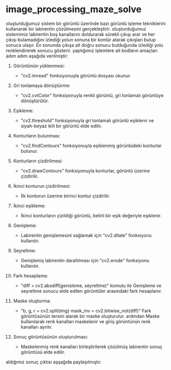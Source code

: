 # image_processing_maze_solve

oluşturduğumuz sistem bir görüntü üzerinde bazı görüntü işleme tekniklerini kullanarak bir labirentin çözülmesini gerçekleştirir. 
oluşturduğumuz sistemimiz labirentin boş kanallarını doldurarak sürekli çıkışı arar ve her çıkışı bulamadığını izlediği yolun sonuna bir kontür atarak çıkışları bulup sonuca ulaşır. En sonunda çıkışa ait doğru sonucu bulduğunda izlediği yolu renklendirerek sonucu gösterir.
yaptığımız işlemlere ait kodların amaçları adım adım aşağıda verilmiştir:

1. Görüntünün yüklenmesi:
   - "cv2.imread" fonksiyonuyla görüntü dosyası okunur.

2. Gri tonlamaya dönüştürme:
   - "cv2.cvtColor" fonksiyonuyla renkli görüntü, gri tonlamalı görüntüye dönüştürülür.

3. Eşikleme:
   - "cv2.threshold" fonksiyonuyla gri tonlamalı görüntü eşiklenir ve siyah-beyaz ikili bir görüntü elde edilir.

4. Konturların bulunması:
   - "cv2.findContours" fonksiyonuyla eşiklenmiş görüntüdeki konturlar bulunur.

5. Konturların çizdirilmesi:
   - "cv2.drawContours" fonksiyonuyla konturlar, görüntü üzerine çizdirilir.

6. İkinci konturun çizdirilmesi:
   - İlk konturun üzerine birinci kontur çizdirilir.

7. İkinci eşikleme:
   - İkinci konturların çizildiği görüntü, belirli bir eşik değeriyle eşiklenir.

8. Genişleme:
   - Labirentin genişlemesini sağlamak için "cv2.dilate" fonksiyonu kullanılır.

9. Seyreltme:
   - Genişlemiş labirentin daraltılması için "cv2.erode" fonksiyonu kullanılır.

10. Fark hesaplama:
    - "diff = cv2.absdiff(genisleme, seyreltme)" 
      komutu ile Genişleme ve seyreltme sonucu elde edilen görüntüler arasındaki fark hesaplanır.

11. Maske oluşturma:
    - "b, g, r = cv2.split(img)
      mask_inv = cv2.bitwise_not(diff)"
      Fark görüntüsünün tersini alarak bir maske oluşturulur.
      ardından Maske kullanılarak renk kanalları maskelenir ve giriş görüntünün renk kanalları ayrılır.

14. Sonuç görüntüsünün oluşturulması:
    - Maskelenmiş renk kanalları birleştirilerek çözülmüş labirentin sonuç görüntüsü elde edilir.

aldığımız sonuç çıktısı aşşağıda paylaşılmıştır.

